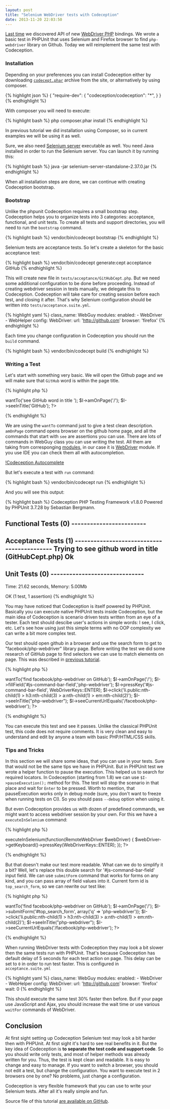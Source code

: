 ```yaml
---
layout: post
title: "Selenium WebDriver tests with Codeception"
date: 2013-11-20 22:03:50
---
```


[Last time](http://codeception.com/11-12-2013/working-with-phpunit-and-selenium-webdriver.html) we discovered API of new [WebDriver PHP](https://github.com/facebook/php-webdriver) bindings. We wrote a basic test in PHPUnit that uses Selenium and Firefox browser to find `php-webdriver` library on Github. Today we will reimplement the same test with Codeception.

### Installation

Depending on your preferences you can install Codeception either by downloading [`codecept.phar`](http://codeception.com/thanks.html) archive from the site, or alternatively by using composer.

{% highlight json %}
{
    "require-dev": {
        "codeception/codeception": "*",
    }
}
{% endhighlight %}

With composer you will need to execute:

{% highlight bash %}
php composer.phar install
{% endhighlight %}

In previous tutorial we did installation using Composer, so in current examples we will be using it as well.

Sure, we also need [Selenium server](http://code.google.com/p/selenium/downloads/detail?name=selenium-server-standalone-2.37.0.jar&can=2&q=selenium-server-standalone-2) executable as well. You need Java installed in order to run the Selenium server. You can launch it by running this:

{% highlight bash %}
java -jar selenium-server-standalone-2.37.0.jar
{% endhighlight %}

When all installation steps are done, we can continue with creating Codeception bootstrap.

### Bootstrap

Unlike the phpunit Codeception requires a small bootstrap step. Codeception helps you to organize tests into 3 categories: acceptance, functional, and unit tests. To create all tests and support directories, you will need to run the `bootstrap` command.

{% highlight bash %}
vendor/bin/codecept bootstrap
{% endhighlight %}

Selenium tests are acceptance tests. So let's create a skeleton for the basic acceptance test:

{% highlight bash %}
vendor/bin/codecept generate:cept acceptance GitHub
{% endhighlight %}

This will create new file in `tests/acceptance/GitHubCept.php`. But we need some additional configuration to be done before proceeding. Instead of creating webdriver session in tests manually, we delegate this to Codeception. Codeception will take care for creating session before each test, and closing it after. That's why Selenium configuration should be written into `tests/acceptance.suite.yml`.

{% highlight yaml %}
class_name: WebGuy
modules:
    enabled:
        - WebDriver
        - WebHelper
    config:
        WebDriver:
            url: 'http://github.com'
            browser: 'firefox'
{% endhighlight %}

Each time you change configuration in Codeception you should run the `build` command.

{% highlight bash %}
vendor/bin/codecept build
{% endhighlight %}

### Writing a Test

Let's start with something very basic. We will open the Github page and we will make sure that `GitHub` word is within the page title.

{% highlight php %}
<?php
$I = new WebGuy($scenario);
$I->wantTo('see GitHub word in title ');
$I->amOnPage('/');
$I->seeInTitle('GitHub');
?>
{% endhighlight %}

We are using the `wantTo` command just to give a test clean description. `amOnPage` command opens browser on the github home page, and all the commands that start with `see` are assertions you can use. There are lots of commands in WebGuy class you can use writing the test. All them are taking from corresponging [modules](http://codeception.com/docs/03-ModulesAndHelpers), in our case it is [WebDriver](http://codeception.com/docs/modules/WebDriver) module. If you use IDE you can check them all with autocompletion.

[!Codeception Autocomplete](/images/webdriver/codecept-wb.png)

But let's execute a test with `run` command:

{% highlight bash %}
vendor/bin/codecept run
{% endhighlight %}

And you will see this output:

{% highlight bash %}
Codeception PHP Testing Framework v1.8.0
Powered by PHPUnit 3.7.28 by Sebastian Bergmann.

Functional Tests (0) ------------------------
---------------------------------------------

Acceptance Tests (1) -------------------------------------------
Trying to see github word in title  (GitHubCept.php)       Ok
----------------------------------------------------------------

Unit Tests (0) ------------------------------
---------------------------------------------


Time: 21.62 seconds, Memory: 5.00Mb

OK (1 test, 1 assertion)
{% endhighlight %}

You may have noticed that Codeception is itself powered by PHPUnit. Basically you can execute native PHPUnit tests inside Codeception, but the main idea of Codeception is scenario driven tests written from an eye of a tester. Each test should descibe user's actions in simple words: I see, I click, etc. Let's see how using just this simple terms with no OOP complexity we can write a bit more complex test.

Our test should open github in a browser and use the search form to get to "facebook/php-webdriver" library page.
Before writing the test we did some research of GitHub page to find selectors we can use to match elements on page. This was described in [previous tutorial](http://codeception.com/11-12-2013/working-with-phpunit-and-selenium-webdriver.html).

{% highlight php %}
<?php
$I = new WebGuy($scenario);
$I->wantTo('find facebook/php-webdriver on GitHub');
$I->amOnPage('/');
$I->fillField('#js-command-bar-field','php-webdriver');
$I->pressKey('#js-command-bar-field', WebDriverKeys::ENTER);
$I->click('li.public:nth-child(1) > h3:nth-child(3) > a:nth-child(1) > em:nth-child(2)');
$I->seeInTitle("php-webdriver");
$I->seeCurrentUrlEquals('/facebook/php-webdriver');
?>
{% endhighlight %}

You can execute this test and see it passes. Unlike the classical PHPUnit test, this code does not require comments. It is very clean and easy to understand and edit by anyone a team with basic PHP/HTML/CSS skills. 

### Tips and Tricks

In this section we will share some ideas, that you can use in your tests. Sure that would not be the same tips we have in PHPUnit. But in PHPUnit test we wrote a helper function to pause the execution. This helped us to search for required locators. In Codeception (starting from 1.8) we can use `$I->pauseExecution();` method for this. The test will stop the scenario in that place and wait for `Enter` to be pressed. Worth to mention, that pauseExecution works only in debug mode (sure, you don't want to freeze when running tests on CI). So you should pass `--debug` option when using it.

But even Codeception provides us with dozen of predefined commands, we might want to access webdriver session by your own. For this we have a `executeInSelenium` command:

{% highlight php %}
<?
$I->executeInSelenium(function(RemoteWebDriver $webDriver) {
	$webDriver->getKeyboard()->pressKey(WebDriverKeys::ENTER);
});
?>
{% endhighlight %}

But that doesn't make our test more readable. What can we do to simplify it a bit?
Well, let's replace this double search for '#js-command-bar-field' input field. We can use `submitForm` command that works for forms on any kind, and you can pass array of field values into it. Current form id is `top_search_form`, so we can rewrite our test like:

{% highlight php %}
<?php
$I = new WebGuy($scenario);
$I->wantTo('find facebook/php-webdriver on GitHub');
$I->amOnPage('/');
$I->submitForm('#top_search_form', array('q' => 'php-webdriver'));
$I->click('li.public:nth-child(1) > h3:nth-child(3) > a:nth-child(1) > em:nth-child(2)');
$I->seeInTitle("php-webdriver");
$I->seeCurrentUrlEquals('/facebook/php-webdriver');
?>
{% endhighlight %}

When running WebDriver tests with Codeception they may look a bit slower then the same tests run with PHPUnit. 
That's because Codeception has default delay of 5 seconds for each test action on page. This delay can be set to `0` in order to run test faster. This is configured in `acceptance.suite.yml`

{% highlight yaml %}
class_name: WebGuy
modules:
    enabled:
        - WebDriver
        - WebHelper
    config:
        WebDriver:
            url: 'http://github.com'
            browser: 'firefox'
            wait: 0
{% endhighlight %}

This should execute the same test 30% faster then before. But if your page use JavaScript and Ajax, you should increase the wait time or use various `waitFor` commands of WebDriver.

## Conclusion

At first sight setting up Codeception Selenium test may look a bit harder then with PHPUnit. At first sight it's hard to see real benefits in it. But the key idea of Codeception is **to separate the test code and support code**. So you should write only tests, and most of helper methods was already written for you. Thus, the test is kept clean and readable. It is easy to change and easy to manage. If you want to switch a browser, you should not edit a test, but change the configuration. You want to execute test in 2 browsers one by one? No problems, just change a configuration. 

Codeception is very flexible framework that you can use to write your Selenium tests. After all it's really simple and fun.

Source file of this tutorial [are available on GitHub](https://github.com/DavertMik/codeception-webdriver-demo).